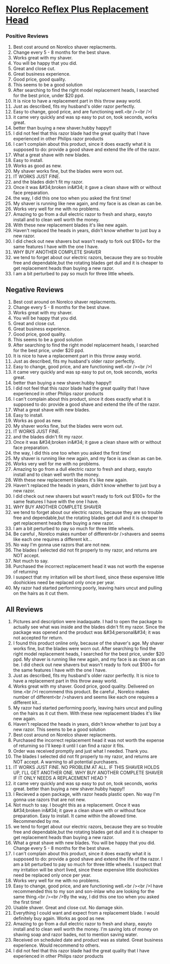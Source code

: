 # [Norelco Reflex Plus Replacement Head](https://products.checkmycream.com/products/norelco-reflex-plus-replacement-head.html)

### Positive Reviews

<ol>
      <li>Best cost around on Norelco shaver replacments.</li>
      <li>Change every 5 - 8 months for the best shave.</li>
      <li>Works great with my shaver.  </li>
      <li>You will be happy that you did.  </li>
      <li>Great and close cut.</li>
      <li>Great business experience.</li>
      <li>Good price, good quality.  </li>
      <li>This seems to be a good solution</li>
      <li>After searching to find the right model replacement heads, I searched for the best price, under $20 ppd.  </li>
      <li>It is nice to have a replacement part in this throw away world.</li>
      <li>Just as described, fits my husband&#x27;s older razor perfectly.  </li>
      <li>Easy to change, good price, and are functioning well.&lt;br /&gt;&lt;br /&gt;I</li>
      <li>it came very quickly and was sp easy to put on, took seconds, works great.</li>
      <li>better than buying a new shaver.hubby happy!!</li>
      <li>I did not feel that this razor blade had the great quality that I have experienced in other Philips razor products</li>
      <li>I can&#x27;t complain about this product, since it does exactly what it is supposed to do:  provide a good shave and extend the life of the razor.  </li>
      <li>What a great shave with new blades.</li>
      <li>Easy to install.</li>
      <li>Works as good as new.</li>
      <li>My shaver works fine, but the blades were worn out.  </li>
      <li>IT WORKS JUST FINE.</li>
      <li>and the blades didn&#x27;t fit my razor.  </li>
      <li>Once it was &amp;#34;broken in&amp;#34; it gave a clean shave with or without face preparation.</li>
      <li>the way, I did this one too when you asked the first time!</li>
      <li>My shaver is running like new again, and my face is as clean as can be.</li>
      <li>Works very well for me with no problems.</li>
      <li>Amazing to go from a dull electric razor to fresh and sharp, easyto install and to clean well worth the money.</li>
      <li>With these new replacement blades it&#x27;s like new again.</li>
      <li>Haven&#x27;t replaced the heads in years, didn&#x27;t know whether to just buy a new razor.  </li>
      <li>I did check out new shavers but wasn&#x27;t ready to fork out $100+ for the same features I have with the one I have.</li>
      <li>WHY BUY ANOTHER COMPLETE SHAVER</li>
      <li>we tend to forget about our electric razors, because they are so trouble free and dependable,but the rotating blades get dull and it is cheaper to get replacement heads than buying a new razor.</li>
      <li>I am a bit perturbed to pay so much for three little wheels.  </li>
</ol>


<h2>Negative Reviews</h2>
<ol>
<li> Best cost around on Norelco shaver replacments.</li>
<li> Change every 5 - 8 months for the best shave.</li>
<li> Works great with my shaver.  </li>
<li> You will be happy that you did.  </li>
<li> Great and close cut.</li>
<li> Great business experience.</li>
<li> Good price, good quality.  </li>
<li> This seems to be a good solution</li>
<li> After searching to find the right model replacement heads, I searched for the best price, under $20 ppd.  </li>
<li> It is nice to have a replacement part in this throw away world.</li>
<li> Just as described, fits my husband&#x27;s older razor perfectly.  </li>
<li> Easy to change, good price, and are functioning well.&lt;br /&gt;&lt;br /&gt;I</li>
<li> it came very quickly and was sp easy to put on, took seconds, works great.</li>
<li> better than buying a new shaver.hubby happy!!</li>
<li> I did not feel that this razor blade had the great quality that I have experienced in other Philips razor products</li>
<li> I can&#x27;t complain about this product, since it does exactly what it is supposed to do:  provide a good shave and extend the life of the razor.  </li>
<li> What a great shave with new blades.</li>
<li> Easy to install.</li>
<li> Works as good as new.</li>
<li> My shaver works fine, but the blades were worn out.  </li>
<li> IT WORKS JUST FINE.</li>
<li> and the blades didn&#x27;t fit my razor.  </li>
<li> Once it was &amp;#34;broken in&amp;#34; it gave a clean shave with or without face preparation.</li>
<li> the way, I did this one too when you asked the first time!</li>
<li> My shaver is running like new again, and my face is as clean as can be.</li>
<li> Works very well for me with no problems.</li>
<li> Amazing to go from a dull electric razor to fresh and sharp, easyto install and to clean well worth the money.</li>
<li> With these new replacement blades it&#x27;s like new again.</li>
<li> Haven&#x27;t replaced the heads in years, didn&#x27;t know whether to just buy a new razor.  </li>
<li> I did check out new shavers but wasn&#x27;t ready to fork out $100+ for the same features I have with the one I have.</li>
<li> WHY BUY ANOTHER COMPLETE SHAVER</li>
<li> we tend to forget about our electric razors, because they are so trouble free and dependable,but the rotating blades get dull and it is cheaper to get replacement heads than buying a new razor.</li>
<li> I am a bit perturbed to pay so much for three little wheels.  </li>
<li> Be careful , Norelco makes number of different&lt;br /&gt;shavers and seems like each one requires a different kit...</li>
<li> No way I&#x27;m gonna use razors that are not new.</li>
<li> The blades I selected did not fit properly to my razor, and returns are NOT accept.</li>
<li> Not much to say.</li>
<li> Purchased the incorrect replacement head  it was not worth the expense of returning</li>
<li> I suspect that my irritation will be short lived, since these expensive little doohickies need be replaced only once per year.</li>
<li> My razor had started performing poorly, leaving hairs uncut and pulling on the hairs as it cut them.</li>
</ol>

<h2>All Reviews</h2>

<ol>
    <li> Pictures and description were inadaquate.  I had to open the package to actually see what was inside and the blades didn&#x27;t fit my razor.  Since the package was opened and the product was &amp;#34;personal&amp;#34; it was not accepted for return.</li>
    <li> I found this product online only, because of the shaver&#x27;s age. My shaver works fine, but the blades were worn out.  After searching to find the right model replacement heads, I searched for the best price, under $20 ppd.  My shaver is running like new again, and my face is as clean as can be. I did check out new shavers but wasn&#x27;t ready to fork out $100+ for the same features I have with the one I have.</li>
    <li> Just as described, fits my husband&#x27;s older razor perfectly.  It is nice to have a replacement part in this throw away world.</li>
    <li> Works great with my shaver.  Good price, good quality.  Delivered on time.&lt;br /&gt;I recommend this product.  Be careful , Norelco makes number of different&lt;br /&gt;shavers and seems like each one requires a different kit...</li>
    <li> My razor had started performing poorly, leaving hairs uncut and pulling on the hairs as it cut them. With these new replacement blades it&#x27;s like new again.</li>
    <li> Haven&#x27;t replaced the heads in years, didn&#x27;t know whether to just buy a new razor.  This seems to be a good solution</li>
    <li> Best cost around on Norelco shaver replacments.</li>
    <li> Purchased the incorrect replacement head  it was not worth the expense of returning so I&#x27;ll keep it until I can find a razor it fits.</li>
    <li> Order was received promptly and just what I needed.  Thank you.</li>
    <li> The blades I selected did not fit properly to my razor, and returns are NOT accept. A warning to all potential purchasers.</li>
    <li> IT WORKS JUST FINE. NO PROBLEM AT ALL. IF THIS SHAVER HOLDS UP, I&#x27;LL GET ANOTHER ONE. WHY BUY ANOTHER COMPLETE SHAVER IF IT ONLY NEEDS A REPLACEMENT HEAD ?</li>
    <li> it came very quickly and was sp easy to put on, took seconds, works great. better than buying a new shaver.hubby happy!!</li>
    <li> I Recieved a open package, with razor heads plastic open. No way I&#x27;m gonna use razors that are not new.</li>
    <li> Not much to say. I bought this as a replacement. Once it was &amp;#34;broken in&amp;#34; it gave a clean shave with or without face preparation. Easy to install. It came within the allowed time. Recommended by me.</li>
    <li> we tend to forget about our electric razors, because they are so trouble free and dependable,but the rotating blades get dull and it is cheaper to get replacement heads than buying a new razor.</li>
    <li> What a great shave with new blades. You will be happy that you did.  Change every 5 - 8 months for the best shave.</li>
    <li> I can&#x27;t complain about this product, since it does exactly what it is supposed to do:  provide a good shave and extend the life of the razor.  I am a bit perturbed to pay so much for three little wheels.  I suspect that my irritation will be short lived, since these expensive little doohickies need be replaced only once per year.</li>
    <li> Works very well for me with no problems.</li>
    <li> Easy to change, good price, and are functioning well.&lt;br /&gt;&lt;br /&gt;I have recommended this to my son and son-inlaw who are looking for the same thing.&lt;br /&gt;&lt;br /&gt;By the way, I did this one too when you asked the first time!</li>
    <li> Usable shaver. Great and close cut. No damage skin.</li>
    <li> Everything I could want and expect from a replacement blade. I would definitely buy again. Works as good as new.</li>
    <li> Amazing to go from a dull electric razor to fresh and sharp, easyto install and to clean well worth the money. I&#x27;m saving lots of money on shaving soap and razor bades, not to mention saving water.</li>
    <li> Received on scheduled date and product was as stated. Great business experience. Would recommend to others.</li>
    <li> I did not feel that this razor blade had the great quality that I have experienced in other Philips razor products</li>
</ol>




